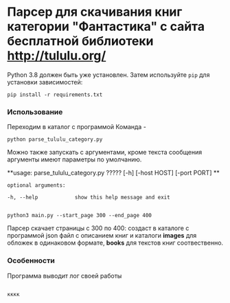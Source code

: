 # Парсер для скачивания книг категории "Фантастика" с сайта бесплатной библиотеки http://tululu.org/


Python 3.8 должен быть уже установлен. 
Затем используйте `pip` для установки зависимостей:
```
pip install -r requirements.txt

```

### Использование

Переходим в каталог с программой
Команда -

```
python parse_tululu_category.py

```

Можно также запускать с аргументами, кроме текста сообщения аргументы имеют параметры по умолчанию.

**usage: parse_tululu_category.py ????? [-h] [-host HOST] [-port PORT] **


`optional arguments:`


`-h, --help            show this help message and exit`



```

python3 main.py --start_page 300 --end_page 400

```
Парсер скачает страницы с 300 по 400: создаст в каталоге с программой json файл с описанием книг и каталоги **images** для обложек в одинаковом формате, **books** для текстов книг соотвественно.

### Особенности
Программа выводит лог своей работы

```

кккк

```






